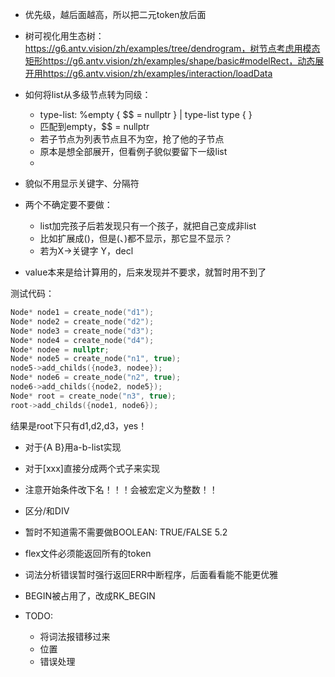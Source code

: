 - 优先级，越后面越高，所以把二元token放后面
- 树可视化用生态树：https://g6.antv.vision/zh/examples/tree/dendrogram，树节点考虑用模态矩形https://g6.antv.vision/zh/examples/shape/basic#modelRect，动态展开用https://g6.antv.vision/zh/examples/interaction/loadData
- 如何将list从多级节点转为同级：
  - type-list: %empty { $$ = nullptr } | type-list type {  }
  - 匹配到empty，$$ = nullptr
  - 若子节点为列表节点且不为空，抢了他的子节点
  - 原本是想全部展开，但看例子貌似要留下一级list
  - 

- 貌似不用显示关键字、分隔符
- 两个不确定要不要做：
  - list加完孩子后若发现只有一个孩子，就把自己变成非list
  - 比如扩展成()，但是(、)都不显示，那它显不显示？
  - 若为X->关键字 Y，decl

- value本来是给计算用的，后来发现并不要求，就暂时用不到了

测试代码：

```cpp
Node* node1 = create_node("d1");
Node* node2 = create_node("d2");
Node* node3 = create_node("d3");
Node* node4 = create_node("d4");
Node* nodee = nullptr;
Node* node5 = create_node("n1", true);
node5->add_childs({node3, nodee});
Node* node6 = create_node("n2", true);
node6->add_childs({node2, node5});
Node* root = create_node("n3", true);
root->add_childs({node1, node6});
```

结果是root下只有d1,d2,d3，yes！

- 对于{A B}用a-b-list实现
- 对于[xxx]直接分成两个式子来实现


- 注意开始条件改下名！！！会被宏定义为整数！！

- 区分/和DIV

- 暂时不知道需不需要做BOOLEAN: TRUE/FALSE 5.2

- flex文件必须能返回所有的token

- 词法分析错误暂时强行返回ERR中断程序，后面看看能不能更优雅

- BEGIN被占用了，改成RK_BEGIN

- TODO:
  - 将词法报错移过来
  - 位置
  - 错误处理